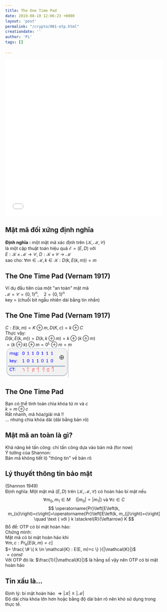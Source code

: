 ```yaml
---
title: The One Time Pad
date: 2019-08-10 12:06:23 +0000
layout: 'post'
permalink: "/crypto/001-otp.html"
creationdate: ''
author: 'Pi'
tags: []

---
```


<iframe class="interactive interactive-js" frameborder="0" height="500px" src="{{ site.baseurl }}/live/crypto/otp.html" width="100%"></iframe>

## Mật mã đối xứng định nghĩa
<b>Định nghĩa :</b> một mật mã xác định trên $(\mathcal{K}, \mathcal{M}, \mathcal{C})$<br/>
là một cặp thuật toán hiệu quả $\mathcal{E}=(E, D)$ với<br/>
$E : \mathcal{K} \times \mathcal{M} \rightarrow \mathcal{C}$, $D : \mathcal{K} \times \mathcal{C}\rightarrow \mathcal{M}$<br/>
sao cho: $\forall m \in \mathcal{M}, k \in \mathcal{K}: D(k, E(k, m))=m$


## The One Time Pad <span>(Vernam 1917)</span>
Ví dụ đầu tiên của một "an toàn" mật mã<br/>
$\mathcal{M}=\mathcal{C}=\{0,1\}^{n}, \quad 2=\{0,1\}^{n}$<br/>
key = (chuỗi bit ngẫu nhiên dài bằng tin nhắn)

## The One Time Pad <span>(Vernam 1917)</span>
$C : E(k, m)=K \oplus m, D(K, c)=k \oplus C$<br/>
Thực vậy:<br />
$D(k, E(k, m))=D(k, k \oplus m)=k \oplus(k \oplus m)$<br/>
$=(k \oplus k) \oplus m=0^{L} \oplus m=m$<br />
<img src="https://raw.githubusercontent.com/x3pi/storage/master/images/crypto/001.PNG"
    style=" width: 40%">

## The One Time Pad
Bạn có thể tính toán chìa khóa từ $m$ và $c$ <br />
$k=m \oplus c$<br />
Rất nhanh, mã hóa/giải mã !!<br />
... nhưng chìa khóa dài (dài bằng bản rõ)

## Mật mã an toàn là gì?
Khả năng kẻ tấn công: chỉ tấn công dựa vào bản mã (for now)<br />
Ý tưởng của Shannon:<br />
Bản mã không tiết lộ "thông tin" về bản rõ

## Lý thuyết thông tin bảo mật
(Shannon 1949)<br />
Định nghĩa: Một mật mã $(E,D)$ trên $(\mathcal{K}, \mathcal{M}, \mathcal{C})$ có hoàn hảo bí mật nếu
$$
\forall m_{0}, m_{1} \in M \quad\left(\left|m_{0}\right|=\left|m_{1}\right|\right) \text { và } \forall
c \in C
$$
$$
\operatorname{Pr}\left[E\left(k, m_{o}\right)=c\right]=\operatorname{Pr}\left[E\left(k,
m_{j}\right)=c\right] \quad \text { với } k \stackrel{R}{\leftarrow} K
$$
Bổ đề: OTP có bí mật hoàn hảo:<br />
Chứng minh:<br />
Mật mã có bí mật hoàn hảo khi<br/>
$\forall m, c : \operatorname{Pr}_{k}[E(k, m)=c]$ <br />
$= \frac{ \# \{ k \in \mathcal{K} : E(E, m)=c \} }{|\mathcal{K}|}$<br />
$= const$<br />
Với OTP đó là: $\frac{1}{|\mathcal{K}|}$ là hằng số vậy nên OTP có bí mật hoàn hảo

## Tin xấu là...
Định lý: bí mật hoàn hảo $\Rightarrow |\mathcal{K}| \geq|\mathcal{M}|$<br />
Độ dài chìa khóa lớn hơn hoặc bằng độ dài bản rõ nên khó sử dụng trong thực tế.

